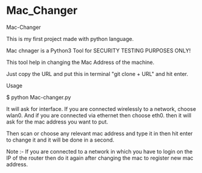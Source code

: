 # Mac_Changer

Mac-Changer

This is my first project made with python language.

Mac chnager is a Python3 Tool for SECURITY TESTING PURPOSES ONLY!

This tool help in changing the Mac Address of the machine.

Just copy the URL and put this in terminal "git clone + URL" and hit enter.

Usage

$ python Mac-changer.py

It will ask for interface. If you are connected wirelessly to a network, choose wlan0. And if you are connected via ethernet then choose eth0.
then it will ask for the mac address you want to put.

Then scan or choose any relevant mac address and type it in then hit enter to change it and it will be done in a second.

Note :- If you are connected to a network in which you have to login on the IP of the router then do it again after changing the mac to register new mac address.
